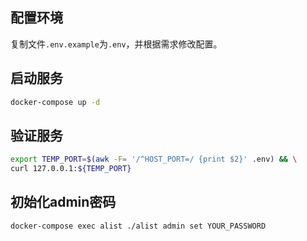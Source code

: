 ## 配置环境

复制文件`.env.example`为`.env`，并根据需求修改配置。

## 启动服务

```bash
docker-compose up -d
```

## 验证服务

```bash
export TEMP_PORT=$(awk -F= '/^HOST_PORT=/ {print $2}' .env) && \
curl 127.0.0.1:${TEMP_PORT}
```

## 初始化admin密码

```bash
docker-compose exec alist ./alist admin set YOUR_PASSWORD
```
